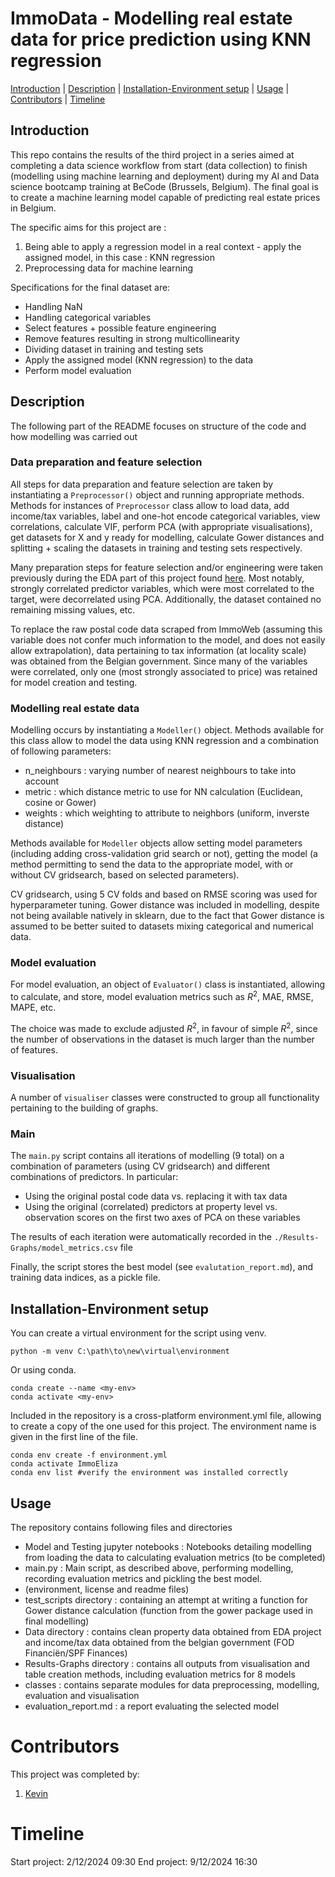 # **ImmoData - Modelling real estate data for price prediction using KNN regression**

[Introduction](#Introduction)    |    [Description](#Description)    |    [Installation-Environment setup](#Installation-Environment-setup)    |    [Usage](#Usage)    |    [Contributors](#Contributors)    |    [Timeline](#Timeline)

## **Introduction**

This repo contains the results of the third project in a series aimed at completing a data science workflow from start (data collection) to finish (modelling using machine learning and deployment) during my AI and Data science bootcamp training at BeCode (Brussels, Belgium). The final goal is to create a machine learning model capable of predicting real estate prices in Belgium.

The specific aims for this project are :
1. Being able to apply a regression model in a real context - apply the assigned model, in this case : KNN regression
2. Preprocessing data for machine learning

Specifications for the final dataset are:
- Handling NaN
- Handling categorical variables
- Select features + possible feature engineering
- Remove features resulting in strong multicollinearity
- Dividing dataset in training and testing sets
- Apply the assigned model (KNN regression) to the data
- Perform model evaluation

## **Description**

The following part of the README focuses on structure of the code and how modelling was carried out

### Data preparation and feature selection

All steps for data preparation and feature selection are taken by instantiating a `Preprocessor()` object and running appropriate methods.
Methods for instances of `Preprocessor` class allow to load data, add income/tax variables, label and one-hot encode categorical variables, view correlations, calculate VIF, perform PCA (with appropriate visualisations), get datasets for X and y ready for modelling, calculate Gower distances and splitting + scaling the datasets in training and testing sets respectively.

Many preparation steps for feature selection and/or engineering were taken previously during the EDA part of this project found [here](https://github.com/kvnpotter/ImmoData-EDA).
Most notably, strongly correlated predictor variables, which were most correlated to the target, were decorrelated using PCA.
Additionally, the dataset contained no remaining missing values, etc. 

To replace the raw postal code data scraped from ImmoWeb (assuming this variable does not confer much information to the model, and does not easily allow extrapolation), data pertaining to tax information (at locality scale) was obtained from the Belgian government. Since many of the variables were correlated, only one (most strongly associated to price) was retained for model creation and testing.

### Modelling real estate data

Modelling occurs by instantiating a `Modeller()` object. Methods available for this class allow to model the data using KNN regression and a combination of following parameters:
- n_neighbours : varying number of nearest neighbours to take into account
- metric : which distance metric to use for NN calculation (Euclidean, cosine or Gower)
- weights : which weighting to attribute to neighbors (uniform, inverste distance)

Methods available for `Modeller` objects allow setting model parameters (including adding cross-validation grid search or not), getting the model (a method permitting to send the data to the appropriate model, with or without CV gridsearch, based on selected parameters).

CV gridsearch, using 5 CV folds and based on RMSE scoring was used for hyperparameter tuning.
Gower distance was included in modelling, despite not being available natively in sklearn, due to the fact that Gower distance is assumed to be better suited to datasets mixing categorical and numerical data.

### Model evaluation

For model evaluation, an object of `Evaluator()` class is instantiated, allowing to calculate, and store, model evaluation metrics such as $R^2$, MAE, RMSE, MAPE, etc.

The choice was made to exclude adjusted $R^2$, in favour of simple $R^2$, since the number of observations in the dataset is much larger than the number of features.

### Visualisation

A number of `visualiser` classes were constructed to group all functionality pertaining to the building of graphs.

### Main

The `main.py` script contains all iterations of modelling (9 total) on a combination of parameters (using CV gridsearch) and different combinations of predictors.
In particular:
- Using the original postal code data vs. replacing it with tax data
- Using the original (correlated) predictors at property level vs. observation scores on the first two axes of PCA on these variables

The results of each iteration were automatically recorded in the `./Results-Graphs/model_metrics.csv` file

Finally, the script stores the best model (see `evalutation_report.md`), and training data indices, as a pickle file.

## **Installation-Environment setup**

You can create a virtual environment for the script using venv.
```shell
python -m venv C:\path\to\new\virtual\environment
```

Or using conda.
```shell
conda create --name <my-env>
conda activate <my-env>
```

Included in the repository is a cross-platform environment.yml file, allowing to create a copy of the one used for this project. The environment name is given in the first line of the file.
```shell
conda env create -f environment.yml
conda activate ImmoEliza
conda env list #verify the environment was installed correctly
```

## **Usage**

The repository contains following files and directories
- Model and Testing jupyter notebooks : Notebooks detailing modelling from loading the data to calculating evaluation metrics (to be completed)
- main.py : Main script, as described above, performing modelling, recording evaluation metrics and pickling the best model.
- (environment, license and readme files)
- test_scripts directory : containing an attempt at writing a function for Gower distance calculation (function from the gower package used in final modelling)
- Data directory : contains clean property data obtained from EDA project and income/tax data obtained from the belgian government (FOD Financiën/SPF Finances)
- Results-Graphs directory : contains all outputs from visualisation and table creation methods, including evaluation metrics for 8 models
- classes : contains separate modules for data preprocessing, modelling, evaluation and visualisation
- evaluation_report.md : a report evaluating the selected model

# Contributors 
This project was completed by:
1. [Kevin](https://github.com/kvnpotter)

# **Timeline**

Start project: 2/12/2024 09:30
End project: 9/12/2024 16:30


